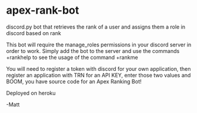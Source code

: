 # apex-rank-bot
discord.py bot that retrieves the rank of a user and assigns them a role in discord based on rank

This bot will require the manage_roles permissions in your discord server in order to work. Simply add the bot to
the server and use the
commands +rankhelp to see the usage of the command +rankme

You will need to register a token with discord for your own application, then register an application with TRN for an API
KEY, enter those two values and BOOM, you have source code for an Apex Ranking Bot!

Deployed on heroku

-Matt
